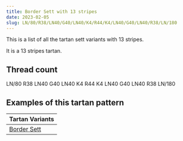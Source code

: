 ```yaml
---
title: Border Sett with 13 stripes
date: 2023-02-05
slug: LN/80/R38/LN40/G40/LN40/K4/R44/K4/LN40/G40/LN40/R38/LN/180
---
```

This is a list of all the tartan sett variants with 13 stripes.

It is a 13 stripes tartan.


## Thread count
LN/80 R38 LN40 G40 LN40 K4 R44 K4 LN40 G40 LN40 R38 LN/180

## Examples of this tartan pattern

| Tartan Variants |
|---------------|
| [Border Sett](/variants/ln/80/r38/ln40/g40/ln40/k4/r44/k4/ln40/g40/ln40/r38/ln/180-g008000-k000000-lne0e0e0-rc00000)||
